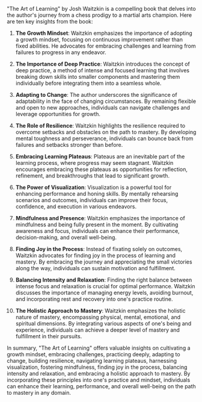 "The Art of Learning" by Josh Waitzkin is a compelling book that delves into the author's journey from a chess prodigy to a martial arts champion. Here are ten key insights from the book:

1. **The Growth Mindset**: Waitzkin emphasizes the importance of adopting a growth mindset, focusing on continuous improvement rather than fixed abilities. He advocates for embracing challenges and learning from failures to progress in any endeavor.

2. **The Importance of Deep Practice**: Waitzkin introduces the concept of deep practice, a method of intense and focused learning that involves breaking down skills into smaller components and mastering them individually before integrating them into a seamless whole.

3. **Adapting to Change**: The author underscores the significance of adaptability in the face of changing circumstances. By remaining flexible and open to new approaches, individuals can navigate challenges and leverage opportunities for growth.

4. **The Role of Resilience**: Waitzkin highlights the resilience required to overcome setbacks and obstacles on the path to mastery. By developing mental toughness and perseverance, individuals can bounce back from failures and setbacks stronger than before.

5. **Embracing Learning Plateaus**: Plateaus are an inevitable part of the learning process, where progress may seem stagnant. Waitzkin encourages embracing these plateaus as opportunities for reflection, refinement, and breakthroughs that lead to significant growth.

6. **The Power of Visualization**: Visualization is a powerful tool for enhancing performance and honing skills. By mentally rehearsing scenarios and outcomes, individuals can improve their focus, confidence, and execution in various endeavors.

7. **Mindfulness and Presence**: Waitzkin emphasizes the importance of mindfulness and being fully present in the moment. By cultivating awareness and focus, individuals can enhance their performance, decision-making, and overall well-being.

8. **Finding Joy in the Process**: Instead of fixating solely on outcomes, Waitzkin advocates for finding joy in the process of learning and mastery. By embracing the journey and appreciating the small victories along the way, individuals can sustain motivation and fulfillment.

9. **Balancing Intensity and Relaxation**: Finding the right balance between intense focus and relaxation is crucial for optimal performance. Waitzkin discusses the importance of managing energy levels, avoiding burnout, and incorporating rest and recovery into one's practice routine.

10. **The Holistic Approach to Mastery**: Waitzkin emphasizes the holistic nature of mastery, encompassing physical, mental, emotional, and spiritual dimensions. By integrating various aspects of one's being and experience, individuals can achieve a deeper level of mastery and fulfillment in their pursuits.

In summary, "The Art of Learning" offers valuable insights on cultivating a growth mindset, embracing challenges, practicing deeply, adapting to change, building resilience, navigating learning plateaus, harnessing visualization, fostering mindfulness, finding joy in the process, balancing intensity and relaxation, and embracing a holistic approach to mastery. By incorporating these principles into one's practice and mindset, individuals can enhance their learning, performance, and overall well-being on the path to mastery in any domain.